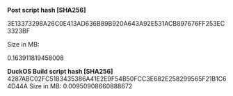 **Post script hash [SHA256]**
3E13373298A26C0E413AD636B89B920A643A92E531ACB897676FF253EC3323BF
Size in MB:
0.163911819458008

**DuckOS Build script hash [SHA256]**
4287ABC02FC5183435386A41E2E9F54B50FCC3E682E258299565F21B1C64D44A
Size in MB:
0.00950908660888672
